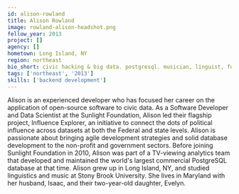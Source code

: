 ```yaml
---
id: alison-rowland
title: Alison Rowland
image: rowland-alison-headshot.png
fellow_year: 2013
project: []
agency: []
hometown: Long Island, NY
region: northeast
bio_short: civic hacking & big data. postgresql. musician, linguist, foodie, parent.
tags: ['northeast', '2013']
skills: ['backend development']
---
```


Alison is an experienced developer who has focused her career on the application of open-source software to civic data.  As a Software Developer and Data Scientist at the Sunlight Foundation, Alison led their flagship project, Influence Explorer, an initiative to connect the dots of political influence across datasets at both the Federal and state levels.  Alison is passionate about bringing agile development strategies and solid database development to the non-profit and government sectors.  Before joining Sunlight Foundation in 2010, Alison was part of a TV-viewing analytics team that developed and maintained the world's largest commercial PostgreSQL database at that time.  Alison grew up in Long Island, NY, and studied linguistics and music at Stony Brook University. She lives in Maryland with her husband, Isaac, and their two-year-old daughter, Evelyn.
